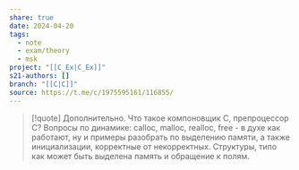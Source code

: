 ```yaml
---
share: true
date: 2024-04-20
tags:
  - note
  - exam/theory
  - msk
project: "[[C_Ex|C_Ex]]"
s21-authors: []
branch: "[[C|C]]"
source: https://t.me/c/1975595161/116855/
---
```


> [!quote] 
> Дополнительно.
> Что такое компоновщик С, препроцессор С?
> Вопросы по динамике: calloc, malloc, realloc, free - в духе как работают, ну и примеры разобрать по выделению памяти, а также инициализации, корректные от некорректных.
> Структуры, типо как может быть выделена память и обращение к полям.

